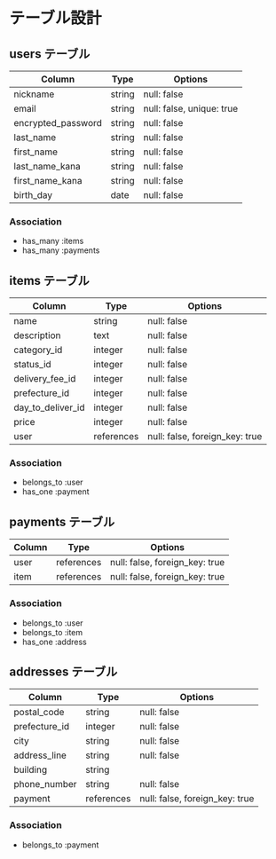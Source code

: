 

# テーブル設計

## users テーブル

| Column              | Type    | Options                   |
| ------------------- | ------- | ------------------------- |
| nickname            | string  | null: false               |
| email               | string  | null: false, unique: true |
| encrypted_password  | string  | null: false               |
| last_name           | string  | null: false               |
| first_name          | string  | null: false               |
| last_name_kana      | string  | null: false               |
| first_name_kana     | string  | null: false               |
| birth_day           | date    | null: false               |


### Association

- has_many  :items
- has_many  :payments

## items テーブル

| Column              | Type       | Options                         |
| ------------------- | ---------- | --------------------------------|
| name                | string     | null: false                     |
| description         | text       | null: false                     |
| category_id         | integer    | null: false                     |
| status_id           | integer    | null: false                     |
| delivery_fee_id     | integer    | null: false                     |
| prefecture_id       | integer    | null: false                     |
| day_to_deliver_id   | integer    | null: false                     |
| price               | integer    | null: false                     |
| user                | references | null: false, foreign_key: true  |

### Association

- belongs_to :user
- has_one    :payment

## payments テーブル

| Column          | Type        | Options                        |
| --------------- | ----------- | ------------------------------ |
| user            | references  | null: false, foreign_key: true |
| item            | references  | null: false, foreign_key: true |


### Association

- belongs_to :user
- belongs_to :item
- has_one    :address

## addresses テーブル

| Column          | Type        | Options                        |
| --------------- | ----------- | ------------------------------ |
| postal_code     | string      | null: false                    |
| prefecture_id   | integer     | null: false                    |
| city            | string      | null: false                    |
| address_line    | string      | null: false                    |
| building        | string      |                                |
| phone_number    | string      | null: false                    |
| payment         | references  | null: false, foreign_key: true |


### Association

- belongs_to :payment